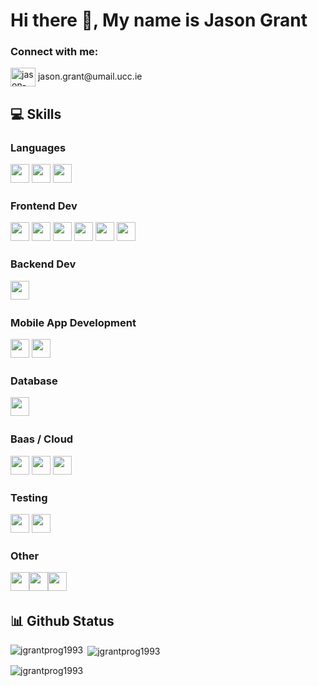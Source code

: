 # Hi there 👋, My name is Jason Grant

<h3 align="left">Connect with me:</h3>
<p align="left">
<a href="https://linkedin.com/in/jason-grant" target="blank"><img align="center" src="https://raw.githubusercontent.com/rahuldkjain/github-profile-readme-generator/master/src/images/icons/Social/linked-in-alt.svg" alt="jason-grant" height="30" width="40" /></a>
jason.grant@umail.ucc.ie </p>

## 💻 Skills
### Languages
<p>
<img src="https://img.shields.io/badge/python-3670A0?style=for-the-badge&logo=python&logoColor=ffdd54" style="margin-bottom: 4px;" height="30px">
<img src="https://img.shields.io/badge/javascript-%23323330.svg?style=for-the-badge&logo=javascript&logoColor=%23F7DF1E" style="margin-bottom: 4px;" height="30px">
  <img src="https://img.shields.io/badge/Java-ED8B00?style=for-the-badge&logo=java&logoColor=white" style="margin-bottom: 4px;" height="30px">
</p>

### Frontend Dev
<p>
<img src="https://img.shields.io/badge/html5-%23E34F26.svg?style=for-the-badge&logo=html5&logoColor=white" style="margin-bottom: 4px;" height="30px">
<img src="https://img.shields.io/badge/css3-%231572B6.svg?style=for-the-badge&logo=css3&logoColor=white" style="margin-bottom: 4px;" height="30px">
<img src="https://img.shields.io/badge/react-%2320232a.svg?style=for-the-badge&logo=react&logoColor=%2361DAFB" style="margin-bottom: 4px;" height="30px">
<img src="https://img.shields.io/badge/tailwindcss-%2338B2AC.svg?style=for-the-badge&logo=tailwind-css&logoColor=white" style="margin-bottom: 4px;" height="30px">
<img src="https://img.shields.io/badge/bulma-cyan?style=for-the-badge&logo=bulma&logoColor=white" style="margin-bottom: 4px;" height="30px">
<img src="https://img.shields.io/badge/svelte-%23f1413d.svg?style=for-the-badge&logo=svelte&logoColor=white" style="margin-bottom: 4px;" height="30px"></p>

### Backend Dev
<p>
<img src="https://img.shields.io/badge/node.js-6DA55F?style=for-the-badge&logo=node.js&logoColor=white" style="margin-bottom: 4px;" height="30px"></p>

### Mobile App Development
<p>
<img src="https://img.shields.io/badge/Android-3DDC84?style=for-the-badge&logo=android&logoColor=white" style="margin-bottom: 4px;" height="30px">
<img src="https://img.shields.io/badge/kotlin-%230095D5.svg?style=for-the-badge&logo=kotlin&logoColor=white" style="margin-bottom: 4px;" height="30px"></p>
  
### Database
<p>
  <img src="https://img.shields.io/badge/MongoDB-4EA94B?style=for-the-badge&logo=mongodb&logoColor=white" style="margin-bottom: 4px;" height="30px">
</p>

### Baas / Cloud
<p>
  <img src="https://img.shields.io/badge/Netlify-00C7B7?style=for-the-badge&logo=netlify&logoColor=white" style="margin-bottom: 4px;" height="30px">
   <img src="https://img.shields.io/badge/Heroku-430098?style=for-the-badge&logo=heroku&logoColor=white" style="margin-bottom: 4px;" height="30px">
  <img src="https://img.shields.io/badge/Amazon_AWS-FF9900?style=for-the-badge&logo=amazonaws&logoColor=white" style="margin-bottom: 4px;" height="30px">
  
</p>

### Testing
<p>
  <img src="https://img.shields.io/badge/mocha.js-323330?style=for-the-badge&logo=mocha&logoColor=Brown" style="margin-bottom: 4px;" height="30px">
  <img src="https://img.shields.io/badge/chai.js-323330?style=for-the-badge&logo=chai&logoColor=red" style="margin-bottom: 4px;" height="30px">
</p>

### Other
<p>
<img src="https://img.shields.io/badge/git-%23F05033.svg?style=for-the-badge&logo=git&logoColor=white" style="margin-bottom: 4px;" height="30px"><img src="https://img.shields.io/badge/-Arduino-00979D?style=for-the-badge&logo=Arduino&logoColor=white" style="margin-bottom: 4px;" height="30px"><img src="https://img.shields.io/badge/Linux-FCC624?style=for-the-badge&logo=linux&logoColor=black" style="margin-bottom: 4px;" height="30px"></p>

## 📊 Github Status

<p><img align="left" src="https://github-readme-stats.vercel.app/api/top-langs?username=jgrantprog1993&show_icons=true&theme=dark&title_color=f2eded&text_color=f3ecec&locale=en&layout=compact" alt="jgrantprog1993" /></p>

<p>&nbsp;<img align="center" src="https://github-readme-stats.vercel.app/api?username=jgrantprog1993&show_icons=true&theme=dark&locale=en" alt="jgrantprog1993" /></p>

<p><img align="center" src="https://github-readme-streak-stats.herokuapp.com/?user=jgrantprog1993&theme=dark" alt="jgrantprog1993" /></p>
